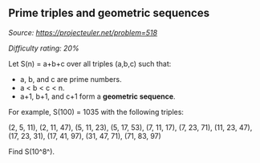 Prime triples and geometric sequences
-------------------------------------

*Source: https://projecteuler.net/problem=518*


*Difficulty rating: 20%*

Let S(n) = a+b+c over all triples (a,b,c) such that:

-   a, b, and c are prime numbers.
-   a \< b \< c \< n.
-   a+1, b+1, and c+1 form a **geometric sequence**.

For example, S(100) = 1035 with the following triples:

(2, 5, 11), (2, 11, 47), (5, 11, 23), (5, 17, 53), (7, 11, 17), (7, 23,
71), (11, 23, 47), (17, 23, 31), (17, 41, 97), (31, 47, 71), (71, 83,
97)

Find S(10^8^).
